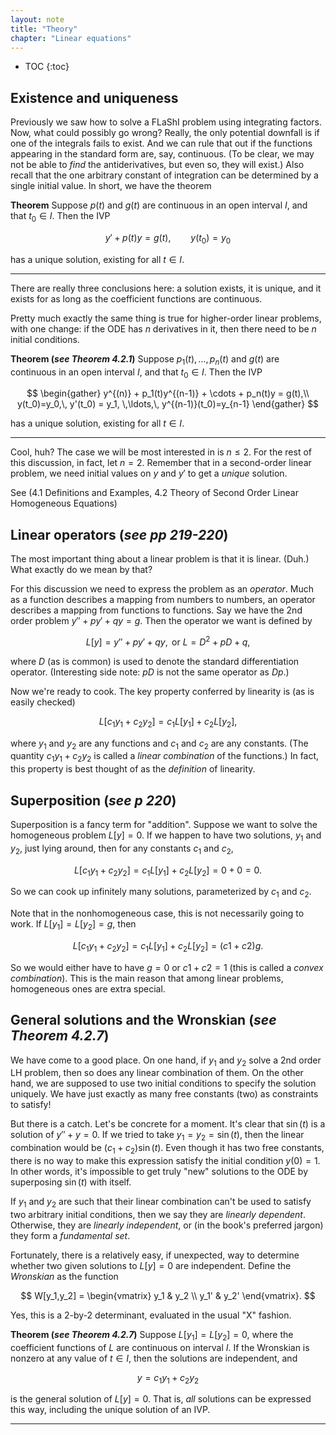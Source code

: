 ```yaml
---
layout: note
title: "Theory"
chapter: "Linear equations"
---
```

* TOC
{:toc}

## Existence and uniqueness

Previously we saw how to solve a FLaShI problem using integrating factors. Now, what could possibly go wrong? Really, the only potential downfall is if one of the integrals fails to exist. And we can rule that out if the functions appearing in the standard form are, say, continuous. (To be clear, we may not be able to *find* the antiderivatives, but even so, they will exist.) Also recall that the one arbitrary constant of integration can be determined by a single initial value. In short, we have the theorem

**Theorem** Suppose $p(t)$ and $g(t)$ are continuous in an open interval $I$, and that $t_0\in I$. Then the IVP

$$
y' + p(t)y = g(t), \qquad y(t_0)=y_0
$$

has a unique solution, existing for all $t\in I$. 

---

There are really three conclusions here: a solution exists, it is unique, and it exists for as long as the coefficient functions are continuous.

Pretty much exactly the same thing is true for higher-order linear problems, with one change: if the ODE has $n$ derivatives in it, then there need to be $n$ initial conditions. 

**Theorem (*see Theorem 4.2.1*)** Suppose $p_1(t),\ldots,p_n(t)$ and $g(t)$ are continuous in an open interval $I$, and that $t_0\in I$. Then the IVP

$$
\begin{gather}
y^{(n)} + p_1(t)y^{(n-1)} + \cdots + p_n(t)y = g(t),\\
y(t_0)=y_0,\, y'(t_0) = y_1, \,\ldots,\, y^{(n-1)}(t_0)=y_{n-1}
\end{gather}
$$

has a unique solution, existing for all $t\in I$. 

---

Cool, huh? The case we will be most interested in is $n\le 2$. For the rest of this discussion, in fact, let $n=2$. Remember that in a second-order linear problem, we need initial values on $y$ and $y'$ to get a *unique* solution. 

See (4.1 Definitions and Examples, 4.2 Theory of Second Order Linear Homogeneous Equations)
        
## Linear operators (*see pp 219-220*)

The most important thing about a linear problem is that it is linear. (Duh.) What exactly do we mean by that? 

For this discussion we need to express the problem as an *operator*. Much as a function describes a mapping from numbers to numbers, an operator describes a mapping from functions to functions. Say we have the 2nd order problem $y''+py'+qy=g$. Then the operator we want is defined by 

$$
L[y] = y''+py'+qy, \text{ or } L = D^2 + pD + q,
$$

where $D$ (as is common) is used to denote the standard differentiation operator. 
(Interesting side note: $pD$ is not the same operator as $Dp$.) 

Now we're ready to cook. The key property conferred by linearity is (as is easily checked)

$$
L[c_1y_1 + c_2y_2] = c_1 L[y_1] + c_2 L[y_2],
$$

where $y_1$ and $y_2$ are any functions and $c_1$ and $c_2$ are any constants. (The quantity $c_1y_1 + c_2y_2$ is called a *linear combination* of the functions.) In fact, this property is best thought of as the *definition* of linearity. 

## Superposition (*see p 220*)

Superposition is a fancy term for "addition".  Suppose we want to solve the homogeneous problem $L[y]=0$. If we happen to have two solutions, $y_1$ and $y_2$, just lying around, then for any constants $c_1$ and $c_2$,

$$
L[c_1y_1 + c_2y_2] = c_1 L[y_1] + c_2 L[y_2] = 0 + 0 = 0.
$$

So we can cook up infinitely many solutions, parameterized by $c_1$ and $c_2$. 

Note that in the nonhomogeneous case, this is not necessarily going to work. If $L[y_1]=L[y_2]=g$, then 

$$
L[c_1y_1 + c_2y_2] = c_1 L[y_1] + c_2 L[y_2] = (c1+c2)g.
$$

So we would either have to have $g=0$ or $c1+c2=1$ (this is called a *convex combination*). This is the main reason that among linear problems, homogeneous ones are extra special. 

## General solutions and the Wronskian (*see Theorem 4.2.7*)

We have come to a good place. On one hand, if $y_1$ and $y_2$ solve a 2nd order LH problem, then so does any linear combination of them. On the other hand, we are supposed to use two initial conditions to specify the solution uniquely. We have just exactly as many free constants (two) as constraints to satisfy!

But there is a catch. Let's be concrete for a moment. It's clear that $\sin(t)$ is a solution of $y''+y=0$. If we tried to take $y_1=y_2=\sin(t)$, then the linear combination would be $(c_1+c_2)\sin(t)$. Even though it has two free constants, there is no way to make this expression satisfy the initial condition $y(0)=1$. In other words, it's impossible to get truly "new" solutions to the ODE by superposing $\sin(t)$ with itself.

If $y_1$ and $y_2$ are such that their linear combination can't be used to satisfy two arbitrary initial conditions, then we say they are *linearly dependent*. Otherwise, they are *linearly independent*, or (in the book's preferred jargon) they form a *fundamental set*. 

Fortunately, there is a relatively easy, if unexpected, way to determine whether two given solutions to $L[y]=0$ are independent. Define the *Wronskian* as the function

$$
W[y_1,y_2] = \begin{vmatrix} y_1 & y_2 \\ y_1' & y_2' \end{vmatrix}.
$$

Yes, this is a 2-by-2 determinant, evaluated in the usual "X" fashion. 

**Theorem (*see Theorem 4.2.7*)** Suppose $L[y_1]=L[y_2]=0$, where the coefficient functions of $L$ are continuous on interval $I$. If the Wronskian is nonzero at any value of $t\in I$, then the solutions are independent, and 

$$
y = c_1 y_1+ c_2 y_2
$$

is the general solution of $L[y]=0$. That is, *all* solutions can be expressed this way, including the unique solution of an IVP.

___

